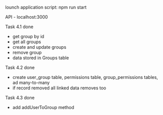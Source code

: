 lounch application script: npm run start

API - localhost:3000

Task 4.1 done

- get group by id
- get all groups
- create and update groups
- remove group
- data stored in Groups table


Task 4.2 done
- create user_group table, permissions table, group_permissions tables, ad many-to-many
- if record removed all linked data removes too

Task 4.3 done
- add addUserToGroup method


